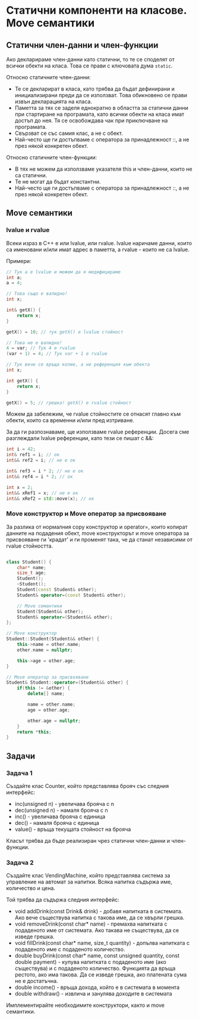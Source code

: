 # Статични компоненти на класове. Move семантики

## Статични член-данни и член-функции

Ако декларираме член-данни като статични, то те се споделят от всички обекти на класа. Това се прави с ключовата дума ```static```.

Относно статичните член-данни:
- Те се декларират в класа, като трябва да бъдат дефинирани и инициализирани преди да се използват. Това обикновено се прави извън декларацията на класа.
- Паметта за тях се заделя еднократно в областта за статични данни при стартиране на програмата, като всички обекти на класа имат достъп до нея. Тя се освобождава чак при приключване на програмата.
- Свързват се със самия клас, а не с обект.
- Най-често ще ги достъпваме с оператора за принадлежност ::, а не през някой конкретен обект.

Относно статичните член-функции:
- В тях не можем да използваме указателя this и член-данни, които не са статични.
- Те не могат да бъдат константни.
- Най-често ще ги достъпваме с оператора за принадлежност ::, а не през някой конкретен обект. 

## Move семантики

### lvalue и rvalue

Всеки израз в C++ е или lvalue, или rvalue. lvalue наричаме данни, които са именовани и/или имат адрес в паметта, а rvalue - които не са lvalue.

Примери:

```c++
// Тук a е lvalue и можем да я модифицираме
int a;
a = 4;

// Това също е валидно!
int x;

int& getX() {
    return x;
}

getX() = 10; // тук getX() е lvalue стойност
```

```c++
// Това не е валидно!
4 = var; // Тук 4 е rvalue
(var + 1) = 4; // Тук var + 1 е rvalue

// Тук вече се връща копие, а не референция към обекта
int x;

int getX() {
    return x;
}

getX() = 5; // грешка! getX() е rvalue стойност
```

Можем да забележим, че rvalue стойностите се отнасят главно към обекти, които са временни и/или пред изтриване.

За да ги разпознаваме, ще използваме rvalue референции. Досега сме разглеждали lvalue референции, като тези се пишат с &&: 

```c++
int i = 42;
int& ref1 = i; // ок
int&& ref2 = i; // не е ок

int& ref3 = i * 2; // не е ок
int&& ref4 = i * 2; // ок

int x = 2;
int&& xRef1 = x; // не е ок
int&& xRef2 = std::move(x); // ок
```

### Move конструктор и Move оператор за присвояване

За разлика от нормалния copy конструктор и operator=, които копират данните на подадения обект, move конструкторът и move оператора за присвояване ги 'крадат' и ги променят така, че да станат независими от rvalue стойността.

```c++

class Student() {
    char* name;
    size_t age;
    Student();
    ~Student();
    Student(const Student& other);
    Student& operator=(const Student& other);

    // Move семантики
    Student(Student&& other);
    Student& operator=(Student&& other);
};

// Move конструктор
Student::Student(Student&& other) {
    this->name = other.name;
    other.name = nullptr;

    this->age = other.age;
}

// Move оператор за присвояване
Student& Student::operator=(Student&& other) {
    if(this != &other) {
        delete[] name;

        name = other.name;
        age = other.age;

        other.age = nullptr;
    }
    return *this;
}
```

## Задачи

### Задача 1

Създайте клас Counter, който представлява брояч със следния интерфейс:
- inc(unsigned n) - увеличава брояча с n
- dec(unsigned n) - намаля брояча с n
- inc() - увеличава брояча с единица
- dec() - намаля брояча с единица
- value() - връща текущата стойност на брояча

Класът трябва да бъде реализиран чрез статични член-данни и член-функции.

### Задача 2

Създайте клас VendingMachine, който представлява система за управление на автомат за напитки. Всяка напитка съдържа име, количество и цена.

Той трябва да съдържа следния интерфейс:
- void addDrink(const Drink& drink) - добавя напитката в системата. Ако вече съществува напитка с такова име, да се хвърли грешка.
- void removeDrink(const char* name) - премахва напитката с подаденото име от системата. Ако такава не съществува, да се изведе грешка.
- void fillDrink(const char* name, size_t quantity) - допълва напитката с подаденото име с подаденото количество.
- double buyDrink(const char* name, const unsigned quantity, const double payment) - купува напитката с подаденото име (ако съществува) и с подаденото количество. Функцията да връща рестото, ако има такова. Да се изведе грешка, ако платената сума не е достатъчна.
- double income() - връща дохода, който е в системата в момента
- double withdraw() - извлича и занулява доходите в системата

Имплементирайте необходимите конструктори, както и move семантики.